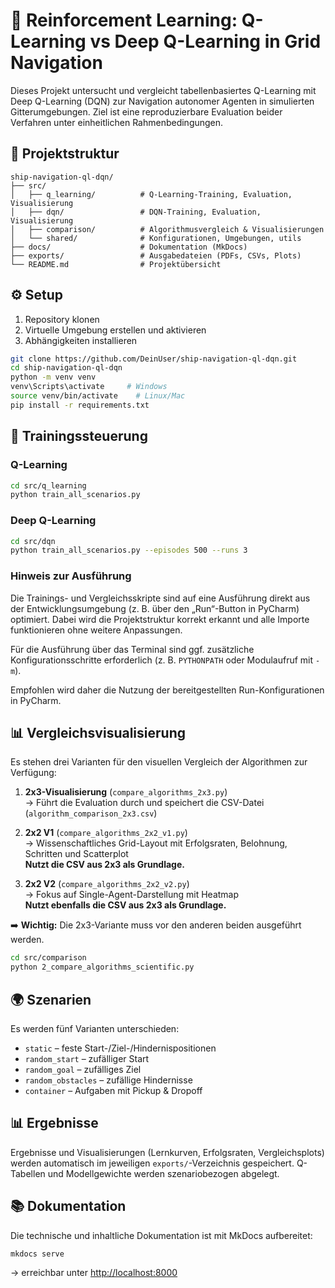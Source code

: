 # 🚢 Reinforcement Learning: Q-Learning vs Deep Q-Learning in Grid Navigation

Dieses Projekt untersucht und vergleicht tabellenbasiertes Q-Learning mit Deep Q-Learning (DQN) zur Navigation autonomer Agenten in simulierten Gitterumgebungen. Ziel ist eine reproduzierbare Evaluation beider Verfahren unter einheitlichen Rahmenbedingungen.

## 📁 Projektstruktur

```
ship-navigation-ql-dqn/
├── src/
│   ├── q_learning/          # Q-Learning-Training, Evaluation, Visualisierung
│   ├── dqn/                 # DQN-Training, Evaluation, Visualisierung
│   ├── comparison/          # Algorithmusvergleich & Visualisierungen
│   └── shared/              # Konfigurationen, Umgebungen, utils
├── docs/                    # Dokumentation (MkDocs)
├── exports/                 # Ausgabedateien (PDFs, CSVs, Plots)
└── README.md                # Projektübersicht
```

## ⚙️ Setup

1. Repository klonen  
2. Virtuelle Umgebung erstellen und aktivieren  
3. Abhängigkeiten installieren

```bash
git clone https://github.com/DeinUser/ship-navigation-ql-dqn.git
cd ship-navigation-ql-dqn
python -m venv venv
venv\Scripts\activate     # Windows
source venv/bin/activate    # Linux/Mac
pip install -r requirements.txt
```

## 🧠 Trainingssteuerung

### Q-Learning

```bash
cd src/q_learning
python train_all_scenarios.py
```

### Deep Q-Learning

```bash
cd src/dqn
python train_all_scenarios.py --episodes 500 --runs 3
```
### Hinweis zur Ausführung

Die Trainings- und Vergleichsskripte sind auf eine Ausführung direkt aus der Entwicklungsumgebung (z. B. über den „Run“-Button in PyCharm) optimiert. Dabei wird die Projektstruktur korrekt erkannt und alle Importe funktionieren ohne weitere Anpassungen.

Für die Ausführung über das Terminal sind ggf. zusätzliche Konfigurationsschritte erforderlich (z. B. `PYTHONPATH` oder Modulaufruf mit `-m`).

Empfohlen wird daher die Nutzung der bereitgestellten Run-Konfigurationen in PyCharm.


## 📊 Vergleichsvisualisierung

Es stehen drei Varianten für den visuellen Vergleich der Algorithmen zur Verfügung:

1. **2x3-Visualisierung** (`compare_algorithms_2x3.py`)  
   → Führt die Evaluation durch und speichert die CSV-Datei (`algorithm_comparison_2x3.csv`)

2. **2x2 V1** (`compare_algorithms_2x2_v1.py`)  
   → Wissenschaftliches Grid-Layout mit Erfolgsraten, Belohnung, Schritten und Scatterplot  
   **Nutzt die CSV aus 2x3 als Grundlage.**

3. **2x2 V2** (`compare_algorithms_2x2_v2.py`)  
   → Fokus auf Single-Agent-Darstellung mit Heatmap  
   **Nutzt ebenfalls die CSV aus 2x3 als Grundlage.**

➡️ **Wichtig:** Die 2x3-Variante muss vor den anderen beiden ausgeführt werden.


```bash
cd src/comparison
python 2_compare_algorithms_scientific.py
```

## 🌍 Szenarien

Es werden fünf Varianten unterschieden:
- `static` – feste Start-/Ziel-/Hindernispositionen
- `random_start` – zufälliger Start
- `random_goal` – zufälliges Ziel
- `random_obstacles` – zufällige Hindernisse
- `container` – Aufgaben mit Pickup & Dropoff

## 📊 Ergebnisse

Ergebnisse und Visualisierungen (Lernkurven, Erfolgsraten, Vergleichsplots) werden automatisch im jeweiligen `exports/`-Verzeichnis gespeichert. Q-Tabellen und Modellgewichte werden szenariobezogen abgelegt.

## 📚 Dokumentation

Die technische und inhaltliche Dokumentation ist mit MkDocs aufbereitet:

```bash
mkdocs serve
```

→ erreichbar unter [http://localhost:8000](http://localhost:8000)

